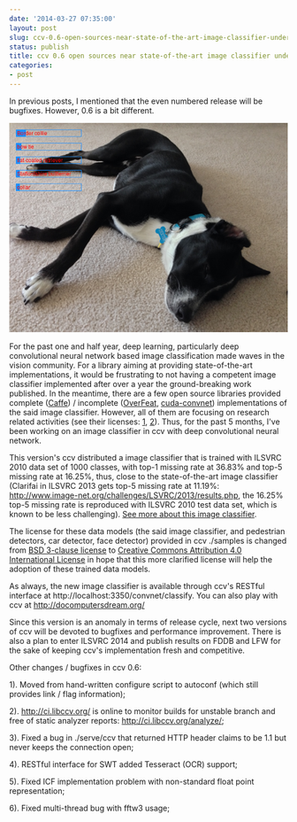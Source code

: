 ```yaml
---
date: '2014-03-27 07:35:00'
layout: post
slug: ccv-0.6-open-sources-near-state-of-the-art-image-classifier-under-creative-commons
status: publish
title: ccv 0.6 open sources near state-of-the-art image classifier under Creative Commons
categories:
- post
---
```


In previous posts, I mentioned that the even numbered release will be bugfixes. However, 0.6 is a bit different.

![now-go-back-and-play-forza](/photo/2014-03-27-dex.png)

For the past one and half year, deep learning, particularly deep convolutional neural network based image classification made waves in the vision community. For a library aiming at providing state-of-the-art implementations, it would be frustrating to not having a competent image classifier implemented after over a year the ground-breaking work published. In the meantime, there are a few open source libraries provided complete ([Caffe](http://caffe.berkeleyvision.org/)) / incomplete ([OverFeat](http://cilvr.nyu.edu/doku.php?id=software:overfeat:start), [cuda-convnet](http://code.google.com/p/cuda-convnet/)) implementations of the said image classifier. However, all of them are focusing on research related activities (see their licenses: [1](http://caffe.berkeleyvision.org/getting_pretrained_models.html), [2](https://github.com/sermanet/OverFeat/blob/master/LICENSE)). Thus, for the past 5 months, I've been working on an image classifier in ccv with deep convolutional neural network.

This version's ccv distributed a image classifier that is trained with ILSVRC 2010 data set of 1000 classes, with top-1 missing rate at 36.83% and top-5 missing rate at 16.25%, thus, close to the state-of-the-art image classifier (Clarifai in ILSVRC 2013 gets top-5 missing rate at 11.19%: <http://www.image-net.org/challenges/LSVRC/2013/results.php>, the 16.25% top-5 missing rate is reproduced with ILSVRC 2010 test data set, which is known to be less challenging). [See more about this image classifier](/doc/doc-convnet).

The license for these data models (the said image classifier, and pedestrian detectors, car detector, face detector) provided in ccv ./samples is changed from [BSD 3-clause license](https://raw.github.com/liuliu/ccv/unstable/COPYING) to [Creative Commons Attribution 4.0 International License](http://creativecommons.org/licenses/by/4.0/) in hope that this more clarified license will help the adoption of these trained data models.

As always, the new image classifier is available through ccv's RESTful interface at http://localhost:3350/convnet/classify. You can also play with ccv at <http://docomputersdream.org/>

Since this version is an anomaly in terms of release cycle, next two versions of ccv will be devoted to bugfixes and performance improvement. There is also a plan to enter ILSVRC 2014 and publish results on FDDB and LFW for the sake of keeping ccv's implementation fresh and competitive.

Other changes / bugfixes in ccv 0.6:

1). Moved from hand-written configure script to autoconf (which still provides link / flag information);

2). <http://ci.libccv.org/> is online to monitor builds for unstable branch and free of static analyzer reports: <http://ci.libccv.org/analyze/>;

3). Fixed a bug in ./serve/ccv that returned HTTP header claims to be 1.1 but never keeps the connection open;

4). RESTful interface for SWT added Tesseract (OCR) support;

5). Fixed ICF implementation problem with non-standard float point representation;

6). Fixed multi-thread bug with fftw3 usage;
